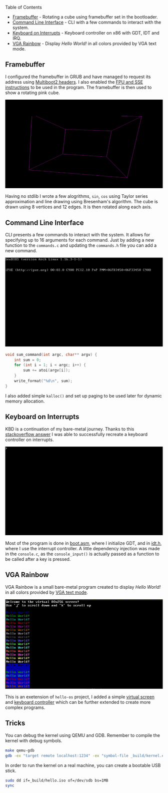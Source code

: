 Table of Contents

- [Framebuffer](#framebuffer) - Rotating a cube using framebuffer set in the bootloader.
- [Command Line Interface](#command-line-interface) - CLI with a few commands to interact with the system.
- [Keyboard on Interrupts](#keyboard-on-interrupts) - Keyboard controller on x86 with GDT, IDT and IRQ.
- [VGA Rainbow](#vga-rainbow) - Display *Hello World!* in all colors provided by VGA text mode.
 
## Framebuffer

I configured the framebuffer in GRUB and have managed to request its address using [Multiboot2 headers](./framebuffer/multiboot_header.asm#L26). I also enabled the [FPU and SSE instructions](./framebuffer/boot.asm#L21) to be used in the program. The framebuffer is then used to show a rotating pink cube.

![Rotating pink cube](./pub/framebuffer.gif)

Having no stdlib I wrote a few alogrithms, `sin`, `cos` using Taylor series approximation and line drawing using Bresenham's algorithm. The cube is drawn using 8 vertices and 12 edges. It is then rotated along each axis. 

## Command Line Interface

CLI presents a few commands to interact with the system. It allows for specifying up to 16 arguments for each command. Just by adding a new function to the `commands.c` and updating the `commands.h` file you can add a new command.

![Command Line Interface](./pub/cli.gif)

```c
void sum_command(int argc, char** argv) {
    int sum = 0;
    for (int i = 1; i < argc; i++) {
        sum += atoi(argv[i]);
    }
    write_format("%d\n", sum);
}
```

I also added simple `kalloc()` and set up paging to be used later for dynamic memory allocation. 

## Keyboard on Interrupts

KBD is a continuation of my bare-metal journey. Thanks to this [stackoverflow answer](https://stackoverflow.com/a/37635449) I was able to successfully recreate a keyboard controller on interrupts.

![Keyboard on Interrupts](./pub/kbd.gif)

Most of the program is done in [boot.asm](./kbd/boot.asm), where I initialize GDT, and in [idt.h](./kbd/idt/idt.h), where I use the interrupt controller. A little dependency injection was made in the `console.c`, as the `console_input()` is actually passed as a function to be called after a key is pressed.

## VGA Rainbow

VGA Rainbow is a small bare-metal program created to display *Hello World!* in all colors provided by [VGA text mode](https://en.wikipedia.org/wiki/VGA_text_mode).

![VGA Rainbow Showcase GIF](./pub/vgarainbow.gif)

This is an exetension of `hello-os` project, I added a simple [virtual screen](./vgarainbow/base/virtscr.h) and [keyboard controller](./vgarainbow/base/kbd.h) which can be further extended to create more complex programs.

## Tricks

You can debug the kernel using QEMU and GDB. Remember to compile the kernel with debug symbols.

```bash
make qemu-gdb
gdb -ex "target remote localhost:1234" -ex "symbol-file _build/kernel.elf"
```

In order to run the kernel on a real machine, you can create a bootable USB stick.

```bash
sudo dd if=_build/hello.iso of=/dev/sdb bs=1MB 
sync
```
